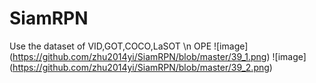 # SiamRPN
Use the dataset of VID,GOT,COCO,LaSOT \n
OPE
![image]
(https://github.com/zhu2014yi/SiamRPN/blob/master/39_1.png)
![image]
(https://github.com/zhu2014yi/SiamRPN/blob/master/39_2.png)
